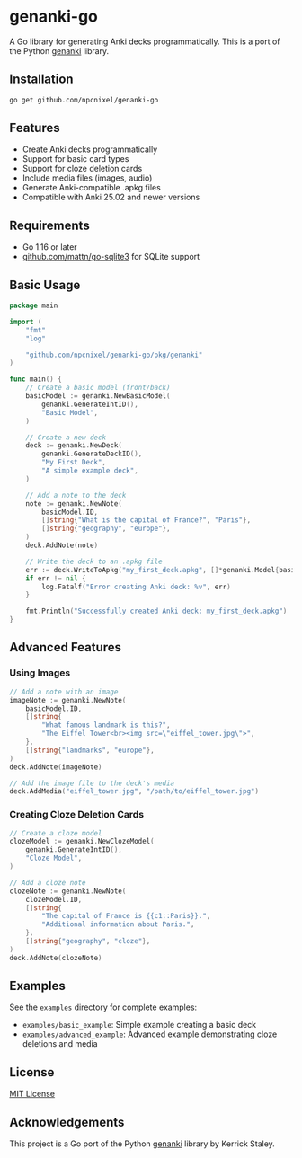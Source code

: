 # genanki-go

A Go library for generating Anki decks programmatically. This is a port of the Python [genanki](https://github.com/kerrickstaley/genanki) library.

## Installation

```bash
go get github.com/npcnixel/genanki-go
```

## Features

- Create Anki decks programmatically
- Support for basic card types
- Support for cloze deletion cards
- Include media files (images, audio)
- Generate Anki-compatible .apkg files
- Compatible with Anki 25.02 and newer versions

## Requirements

- Go 1.16 or later
- [github.com/mattn/go-sqlite3](https://github.com/mattn/go-sqlite3) for SQLite support

## Basic Usage

```go
package main

import (
	"fmt"
	"log"

	"github.com/npcnixel/genanki-go/pkg/genanki"
)

func main() {
	// Create a basic model (front/back)
	basicModel := genanki.NewBasicModel(
		genanki.GenerateIntID(),
		"Basic Model",
	)

	// Create a new deck
	deck := genanki.NewDeck(
		genanki.GenerateDeckID(),
		"My First Deck",
		"A simple example deck",
	)

	// Add a note to the deck
	note := genanki.NewNote(
		basicModel.ID,
		[]string{"What is the capital of France?", "Paris"},
		[]string{"geography", "europe"},
	)
	deck.AddNote(note)

	// Write the deck to an .apkg file
	err := deck.WriteToApkg("my_first_deck.apkg", []*genanki.Model{basicModel})
	if err != nil {
		log.Fatalf("Error creating Anki deck: %v", err)
	}

	fmt.Println("Successfully created Anki deck: my_first_deck.apkg")
}
```

## Advanced Features

### Using Images

```go
// Add a note with an image
imageNote := genanki.NewNote(
	basicModel.ID,
	[]string{
		"What famous landmark is this?",
		"The Eiffel Tower<br><img src=\"eiffel_tower.jpg\">",
	},
	[]string{"landmarks", "europe"},
)
deck.AddNote(imageNote)

// Add the image file to the deck's media
deck.AddMedia("eiffel_tower.jpg", "/path/to/eiffel_tower.jpg")
```

### Creating Cloze Deletion Cards

```go
// Create a cloze model
clozeModel := genanki.NewClozeModel(
	genanki.GenerateIntID(),
	"Cloze Model",
)

// Add a cloze note
clozeNote := genanki.NewNote(
	clozeModel.ID,
	[]string{
		"The capital of France is {{c1::Paris}}.",
		"Additional information about Paris.",
	},
	[]string{"geography", "cloze"},
)
deck.AddNote(clozeNote)
```

## Examples

See the `examples` directory for complete examples:

- `examples/basic_example`: Simple example creating a basic deck
- `examples/advanced_example`: Advanced example demonstrating cloze deletions and media

## License

[MIT License](LICENSE)

## Acknowledgements

This project is a Go port of the Python [genanki](https://github.com/kerrickstaley/genanki) library by Kerrick Staley.
